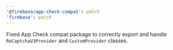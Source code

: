```yaml
---
'@firebase/app-check-compat': patch
'firebase': patch
---
```


Fixed App Check compat package to correctly export and handle `ReCaptchaV3Provider` and `CustomProvider` classes.
